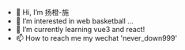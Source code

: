 - 👋 Hi, I’m 扬橙-施
- 👀 I’m interested in web basketball ...
- 🌱 I’m currently learning  vue3 and react!
- 📫 How to reach me   my wechat  'never_down999'

<!---
shiyangcheng97/shiyangcheng97 is a ✨ special ✨ repository because its `README.md` (this file) appears on your GitHub profile.
You can click the Preview link to take a look at your changes.
--->
